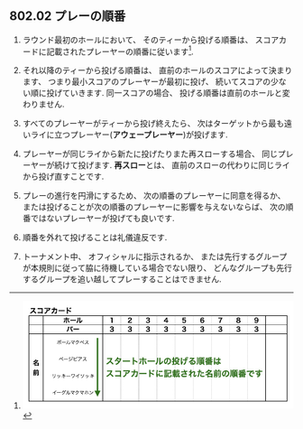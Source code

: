## 802.02 プレーの順番

1. ラウンド最初のホールにおいて、
そのティーから投げる順番は、
スコアカードに記載されたプレーヤーの順番に従います[^80202.1].

1. それ以降のティーから投げる順番は、
直前のホールのスコアによって決まります、
つまり最小スコアのプレーヤーが最初に投げ、
続いてスコアの少ない順に投げていきます.
同一スコアの場合、
投げる順番は直前のホールと変わりません.

1. すべてのプレーヤーがティーから投げ終えたら、
次はターゲットから最も遠いライに立つプレーヤー(**アウェープレーヤー**)が投げます.

1. プレーヤーが同じライから新たに投げたりまた再スローする場合、
同じプレーヤーが続けて投げます.
**再スロー**とは、
直前のスローの代わりに同じライから投げ直すことです.

1. プレーの進行を円滑にするため、
次の順番のプレーヤーに同意を得るか、
または投げることが次の順番のプレーヤーに影響を与えないならば、
次の順番ではないプレーヤーが投げても良いです.

1. 順番を外れて投げることは礼儀違反です.

1. トーナメント中、
オフィシャルに指示されるか、
または先行するグループが本規則に従って脇に待機している場合でない限り、
どんなグループも先行するグループを追い越してプレーすることはできません.



[^80202.1]: ![スコアカード](assets/img/scorecard1.png)
